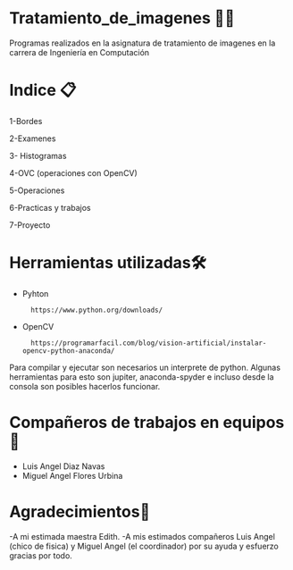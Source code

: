 # Tratamiento_de_imagenes 👨‍💻
Programas realizados en la asignatura de tratamiento de imagenes en la carrera de Ingeniería en Computación

# Indice 📋

1-Bordes

2-Examenes

3- Histogramas

4-OVC (operaciones con OpenCV)

5-Operaciones

6-Practicas y trabajos

7-Proyecto


# Herramientas utilizadas🛠️
* Pyhton

		https://www.python.org/downloads/
* OpenCV

  		https://programarfacil.com/blog/vision-artificial/instalar-opencv-python-anaconda/

Para compilar y ejecutar son necesarios un interprete de python. Algunas herramientas para esto son jupiter, 
anaconda-spyder e incluso desde la consola son posibles hacerlos funcionar.


# Compañeros de trabajos en equipos 🍺
* Luis Angel Diaz Navas
* Miguel Angel Flores Urbina

# Agradecimientos🍺
-A mi estimada maestra Edith.
-A mis estimados compañeros Luis Angel (chico de fisica) y Miguel Angel (el coordinador) por su ayuda y esfuerzo 
gracias por todo.
